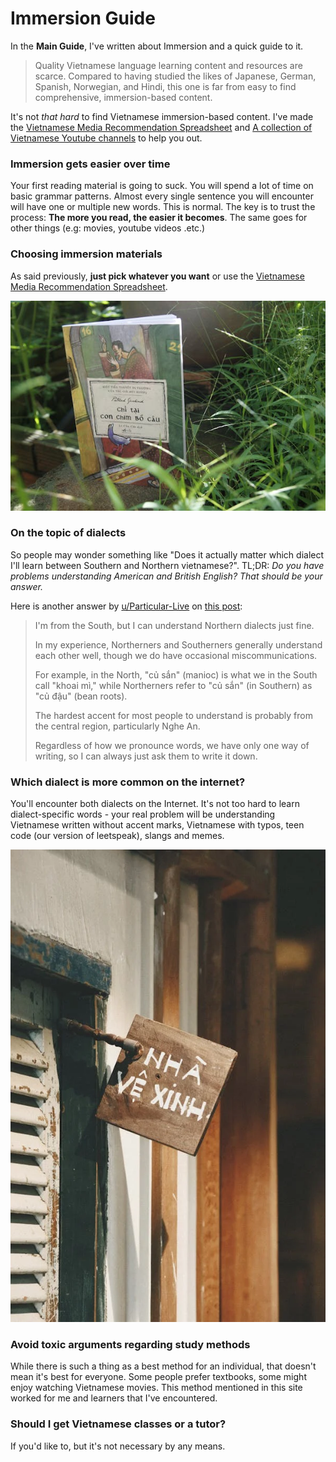 # Immersion Guide

In the **Main Guide**, I've written about Immersion and a quick guide to it. 

> Quality Vietnamese language learning content and resources are scarce. Compared to having studied the likes of Japanese, German, Spanish, Norwegian, and Hindi, this one is far from easy to find comprehensive, immersion-based content.

It's not _that hard_ to find Vietnamese immersion-based content. I've made the [Vietnamese Media Recommendation Spreadsheet](https://daihocmo.github.io/awesome-ngon-ngu/media-recs/tieng-viet/) and [A collection of Vietnamese Youtube channels](https://daihocmo.github.io/awesome-ngon-ngu/media-recs/tieng-viet/noi-dung-tieng-viet.html) to help you out.


### Immersion gets easier over time

Your first reading material is going to suck. You will spend a lot of time on basic grammar patterns. Almost every single sentence you will encounter will have one or multiple new words. This is normal. The key is to trust the process: **The more you read, the easier it becomes**. The same goes for other things (e.g: movies, youtube videos .etc.)

### Choosing immersion materials

As said previously, **just pick whatever you want** or use the [Vietnamese Media Recommendation Spreadsheet](https://daihocmo.github.io/awesome-ngon-ngu/media-recs/tieng-viet/).

![alt text](img/book.png)

### On the topic of dialects
So people may wonder something like "Does it actually matter which dialect I'll learn between Southern and Northern vietnamese?". TL;DR: *Do you have problems understanding American and British English? That should be your answer.*

Here is another answer by [u/Particular-Live](https://reddit.com/user/Particular-Live) on [this post](https://reddit.com/r/VietNam/comments/1de83v4/deleted_by_user/):

> I'm from the South, but I can understand Northern dialects just fine.
>
> In my experience, Northerners and Southerners generally understand each other well, though we do have occasional miscommunications.
>
> For example, in the North, "củ sắn" (manioc) is what we in the South call "khoai mì," while Northerners refer to "củ sắn" (in Southern) as "củ đậu" (bean roots).
>
> The hardest accent for most people to understand is probably from the central region, particularly Nghe An.
>
> Regardless of how we pronounce words, we have only one way of writing, so I can always just ask them to write it down.

### Which dialect is more common on the internet?

You'll encounter both dialects on the Internet. It's not too hard to learn dialect-specific words - your real problem will be understanding Vietnamese written without accent marks, Vietnamese with typos, teen code (our version of leetspeak), slangs and memes.

![alt text](img/ve-xinh.png)


### Avoid toxic arguments regarding study methods

While there is such a thing as a best method for an individual, that doesn't mean it's best for everyone. Some people prefer textbooks, some might enjoy watching Vietnamese movies. This method mentioned in this site worked for me and learners that I've encountered.

### Should I get Vietnamese classes or a tutor?

If you'd like to, but it's not necessary by any means.

